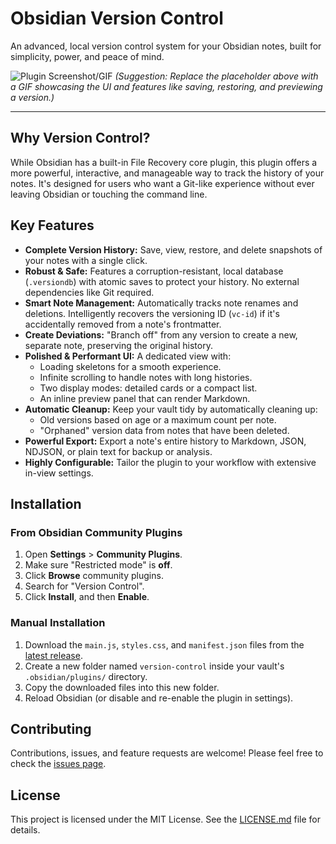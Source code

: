 # Obsidian Version Control

An advanced, local version control system for your Obsidian notes, built for simplicity, power, and peace of mind.

![Plugin Screenshot/GIF](https://via.placeholder.com/800x450.png?text=Add+a+GIF+or+Screenshot+of+the+Plugin+Here)
*(Suggestion: Replace the placeholder above with a GIF showcasing the UI and features like saving, restoring, and previewing a version.)*

---

## Why Version Control?

While Obsidian has a built-in File Recovery core plugin, this plugin offers a more powerful, interactive, and manageable way to track the history of your notes. It's designed for users who want a Git-like experience without ever leaving Obsidian or touching the command line.

## Key Features

-   **Complete Version History:** Save, view, restore, and delete snapshots of your notes with a single click.
-   **Robust & Safe:** Features a corruption-resistant, local database (`.versiondb`) with atomic saves to protect your history. No external dependencies like Git required.
-   **Smart Note Management:** Automatically tracks note renames and deletions. Intelligently recovers the versioning ID (`vc-id`) if it's accidentally removed from a note's frontmatter.
-   **Create Deviations:** "Branch off" from any version to create a new, separate note, preserving the original history.
-   **Polished & Performant UI:** A dedicated view with:
    -   Loading skeletons for a smooth experience.
    -   Infinite scrolling to handle notes with long histories.
    -   Two display modes: detailed cards or a compact list.
    -   An inline preview panel that can render Markdown.
-   **Automatic Cleanup:** Keep your vault tidy by automatically cleaning up:
    -   Old versions based on age or a maximum count per note.
    -   "Orphaned" version data from notes that have been deleted.
-   **Powerful Export:** Export a note's entire history to Markdown, JSON, NDJSON, or plain text for backup or analysis.
-   **Highly Configurable:** Tailor the plugin to your workflow with extensive in-view settings.

## Installation

### From Obsidian Community Plugins

1.  Open **Settings** > **Community Plugins**.
2.  Make sure "Restricted mode" is **off**.
3.  Click **Browse** community plugins.
4.  Search for "Version Control".
5.  Click **Install**, and then **Enable**.

### Manual Installation

1.  Download the `main.js`, `styles.css`, and `manifest.json` files from the [latest release](https://github.com/YOUR_USERNAME/obsidian-version-control/releases).
2.  Create a new folder named `version-control` inside your vault's `.obsidian/plugins/` directory.
3.  Copy the downloaded files into this new folder.
4.  Reload Obsidian (or disable and re-enable the plugin in settings).

## Contributing

Contributions, issues, and feature requests are welcome! Please feel free to check the [issues page](https://github.com/YOUR_USERNAME/obsidian-version-control/issues).

## License

This project is licensed under the MIT License. See the [LICENSE.md](LICENSE.md) file for details.
